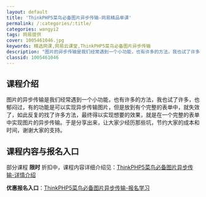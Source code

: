```yaml
---
layout: default
title: 'ThinkPHP5菜鸟必备图片异步传输-网易精品单课'
permalink: /:categories/:title/
categories: wangyi2
tags: 网易提供
cover: 1005461046.jpg
keywords: 精选网课,网易云课堂,ThinkPHP5菜鸟必备图片异步传输
description: "图片的异步传输是我们经常遇到一个小功能，也有许多的方法，我也试了许多，也郁闷过，有的功能是可以实现异步传输图片，但是放到有个完整的表单中，就失效了，如此反复的找了许多方法，最终得以实现想要的"
classid: 1005461046
---
```


## 课程介绍

图片的异步传输是我们经常遇到一个小功能，也有许多的方法，我也试了许多，也郁闷过，有的功能是可以实现异步传输图片，但是放到有个完整的表单中，就失效了，如此反复的找了许多方法，最终得以实现想要的效果，就是在一个完整的表单中实现图片的异步传输。于是分享出来，让大家少经历那些坑，节约大家的成本和时间，谢谢大家的支持。

## 课程内容与报名入口

部分课程 **限时** 折扣中，课程内容详细介绍见：[ThinkPHP5菜鸟必备图片异步传输-详情介绍](https://study.163.com/course/introduction/1005461046.htm?share=1&shareId=1025206652&utm_campaign=share&utm_medium=iphoneShare&utm_source=&utm_u=1025206652)

**优惠报名入口**：[ThinkPHP5菜鸟必备图片异步传输-报名学习](https://study.163.com/course/introduction/1005461046.htm?share=1&shareId=1025206652&utm_campaign=share&utm_medium=iphoneShare&utm_source=&utm_u=1025206652)

